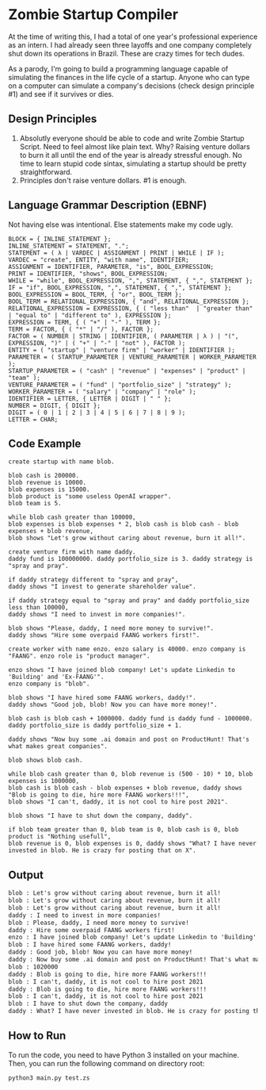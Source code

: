 # Zombie Startup Compiler

At the time of writing this, I had a total of one year's professional experience as an intern. I had already seen three layoffs and one company completely shut down its operations in Brazil. These are crazy times for tech dudes.

As a parody, I'm going to build a programming language capable of simulating the finances in the life cycle of a startup. Anyone who can type on a computer can simulate a company's decisions (check design principle #1) and see if it survives or dies.

## Design Principles
1. Absolutly everyone should be able to code and write Zombie Startup Script. Need to feel almost like plain text. Why? Raising venture dollars to burn it all until the end of the year is already stressful enough. No time to learn stupid code sintax, simulating a startup should be pretty straightforward.
2. Principles don't raise venture dollars. #1 is enough.

## Language Grammar Description (EBNF)

Not having else was intentional. Else statements make my code ugly.

```
BLOCK = { INLINE_STATEMENT };
INLINE_STATEMENT = STATEMENT, ".";
STATEMENT = ( λ | VARDEC | ASSIGNMENT | PRINT | WHILE | IF );
VARDEC = "create", ENTITY, "with name", IDENTIFIER;
ASSIGNMENT = IDENTIFIER, PARAMETER, "is", BOOL_EXPRESSION;
PRINT = IDENTIFIER, "shows", BOOL_EXPRESSION;
WHILE = "while", BOOL_EXPRESSION, ",", STATEMENT, { ",", STATEMENT };
IF = "if", BOOL_EXPRESSION, ",", STATEMENT, { ",", STATEMENT };
BOOL_EXPRESSION = BOOL_TERM, { "or", BOOL_TERM };
BOOL_TERM = RELATIONAL_EXPRESSION, { "and", RELATIONAL_EXPRESSION };
RELATIONAL_EXPRESSION = EXPRESSION, { ( "less than"  | "greater than" | "equal to" | "different to" ), EXPRESSION };
EXPRESSION = TERM, { ( "+" | "-" ), TERM };
TERM = FACTOR, { ( "*" | "/" ), FACTOR };
FACTOR = ( NUMBER | STRING | IDENTIFIER, ( PARAMETER | λ ) | "(", EXPRESSION, ")" | ( "+" | "-" | "not" ), FACTOR ); 
ENTITY = ( "startup" | "venture firm" | "worker" | IDENTIFIER );
PARAMETER = ( STARTUP_PARAMETER | VENTURE_PARAMETER | WORKER_PARAMETER );
STARTUP_PARAMETER = ( "cash" | "revenue" | "expenses" | "product" | "team" );
VENTURE_PARAMETER = ( "fund" | "portfolio_size" | "strategy" );
WORKER_PARAMETER = ( "salary" | "company" | "role" );
IDENTIFIER = LETTER, { LETTER | DIGIT | " " };
NUMBER = DIGIT, { DIGIT };
DIGIT = ( 0 | 1 | 2 | 3 | 4 | 5 | 6 | 7 | 8 | 9 );
LETTER = CHAR;
```

## Code Example

```
create startup with name blob.

blob cash is 200000.
blob revenue is 10000.
blob expenses is 15000.
blob product is "some useless OpenAI wrapper".
blob team is 5.

while blob cash greater than 100000,
blob expenses is blob expenses * 2, blob cash is blob cash - blob expenses + blob revenue,
blob shows "Let's grow without caring about revenue, burn it all!".

create venture firm with name daddy.
daddy fund is 100000000. daddy portfolio_size is 3. daddy strategy is "spray and pray".

if daddy strategy different to "spray and pray",
daddy shows "I invest to generate shareholder value".

if daddy strategy equal to "spray and pray" and daddy portfolio_size less than 100000,
daddy shows "I need to invest in more companies!".

blob shows "Please, daddy, I need more money to survive!".
daddy shows "Hire some overpaid FAANG workers first!".

create worker with name enzo. enzo salary is 40000. enzo company is "FAANG". enzo role is "product manager".

enzo shows "I have joined blob company! Let's update Linkedin to 'Building' and 'Ex-FAANG'".
enzo company is "blob".

blob shows "I have hired some FAANG workers, daddy!".
daddy shows "Good job, blob! Now you can have more money!".

blob cash is blob cash + 1000000. daddy fund is daddy fund - 1000000.
daddy portfolio_size is daddy portfolio_size + 1.

daddy shows "Now buy some .ai domain and post on ProductHunt! That's what makes great companies".

blob shows blob cash.

while blob cash greater than 0, blob revenue is (500 - 10) * 10, blob expenses is 1000000,
blob cash is blob cash - blob expenses + blob revenue, daddy shows "Blob is going to die, hire more FAANG workers!!!",
blob shows "I can't, daddy, it is not cool to hire post 2021".

blob shows "I have to shut down the company, daddy".

if blob team greater than 0, blob team is 0, blob cash is 0, blob product is "Nothing usefull",
blob revenue is 0, blob expenses is 0, daddy shows "What? I have never invested in blob. He is crazy for posting that on X".
```

## Output

```txt
blob : Let's grow without caring about revenue, burn it all!
blob : Let's grow without caring about revenue, burn it all!
blob : Let's grow without caring about revenue, burn it all!
daddy : I need to invest in more companies!
blob : Please, daddy, I need more money to survive!
daddy : Hire some overpaid FAANG workers first!
enzo : I have joined blob company! Let's update Linkedin to 'Building' and 'Ex-FAANG'
blob : I have hired some FAANG workers, daddy!
daddy : Good job, blob! Now you can have more money!
daddy : Now buy some .ai domain and post on ProductHunt! That's what makes great companies
blob : 1020000
daddy : Blob is going to die, hire more FAANG workers!!!
blob : I can't, daddy, it is not cool to hire post 2021
daddy : Blob is going to die, hire more FAANG workers!!!
blob : I can't, daddy, it is not cool to hire post 2021
blob : I have to shut down the company, daddy
daddy : What? I have never invested in blob. He is crazy for posting that on X
```

## How to Run
To run the code, you need to have Python 3 installed on your machine. Then, you can run the following command on directory root:
```bash
python3 main.py test.zs
```